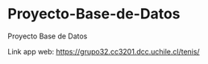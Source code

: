# Proyecto-Base-de-Datos
Proyecto Base de Datos

Link app web: https://grupo32.cc3201.dcc.uchile.cl/tenis/
